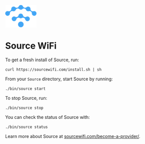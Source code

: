 ![Source](img/source.png)

# Source WiFi
To get a fresh install of Source, run:

```
curl https://sourcewifi.com/install.sh | sh
```

From your ```Source``` directory, start Source by running:

```
./bin/source start
```

To stop Source, run:
```
./bin/source stop
```

You can check the status of Source with:
```
./bin/source status
```

Learn more about Source at [sourcewifi.com/become-a-provider/](http://sourcewifi.com/become-a-provider/).
